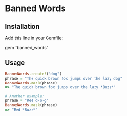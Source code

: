 # Banned Words

## Installation

Add this line in your Gemfile:

gem "banned_words"

## Usage

```ruby
BannedWords.create!("dog")
phrase = "The quick brown fox jumps over the lazy dog"
BannedWords.mask(phrase)
=> "The quick brown fox jumps over the lazy *Buzz*"

# Another example:
phrase = "Red d-o-g"
BannedWords.mask(phrase)
=> "Red *Buzz*"
```